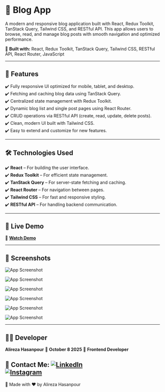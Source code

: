 # 📝 Blog App

A modern and responsive blog application built with React, Redux Toolkit, TanStack Query, Tailwind CSS, and RESTful API.
This app allows users to browse, read, and manage blog posts with smooth navigation and optimized performance.

🔹 **Built with:** React, Redux Toolkit, TanStack Query, Tailwind CSS, RESTful API, React Router, JavaScript

---

## 🚀 Features

✔️ Fully responsive UI optimized for mobile, tablet, and desktop.<br/>
✔️ Fetching and caching blog data using TanStack Query.<br/>
✔️ Centralized state management with Redux Toolkit.<br/>
✔️ Dynamic blog list and single post pages using React Router.<br/>
✔️ CRUD operations via RESTful API (create, read, update, delete posts).<br/>
✔️ Clean, modern UI built with Tailwind CSS.<br/>
✔️ Easy to extend and customize for new features.<br/>

---

## 🛠️ Technologies Used

✔️ **React** – For building the user interface.<br/>
✔️ **Redux Toolkit** – For efficient state management.<br/>
✔️ **TanStack Query** – For server-state fetching and caching.<br/>
✔️ **React Router** – For navigation between pages.<br/>
✔️ **Tailwind CSS** – For fast and responsive styling.<br/>
✔️ **RESTful API** – For handling backend communication.<br/>

---

## 🎥 Live Demo

🔗 **[Watch Demo](https://blog-app-gamma-eight-28.vercel.app/ "Live Dem")**

---

## 📸 Screenshots

![App Screenshot](https://github.com/user-attachments/assets/1ea3f8b1-1e45-48fa-ac8b-d748c345d82b)

![App Screenshot](https://github.com/user-attachments/assets/f59e5661-ca05-441c-9f8a-4fe68f2f3afd)

![App Screenshot](https://github.com/user-attachments/assets/07d8e84b-5497-42f4-8f32-eaf13b60689e)

![App Screenshot](https://github.com/user-attachments/assets/fcf04fea-bc5b-47a5-9a1f-c7ad170b19dc)

![App Screenshot](https://github.com/user-attachments/assets/a8a34993-74ae-41e8-b6f0-336bf1b98643)

![App Screenshot](https://github.com/user-attachments/assets/a0a2600f-2abd-4c36-9334-175e2235c9be)


---

## 👨‍💻 Developer

**Alireza Hasanpour** 
📅 **October 8 2025**
💼 **Frontend Developer**

📲 **Contact Me:**
[![LinkedIn](https://img.shields.io/badge/LinkedIn-0077B5?style=for-the-badge&logo=linkedin&logoColor=white)](https://www.linkedin.com/in/alireza-hasanpour-9ab4a732b)  
[![Instagram](https://img.shields.io/badge/Instagram-E4405F?style=for-the-badge&logo=instagram&logoColor=white)](https://www.instagram.com/alireza_hasanpour_frontend)  
---

🚀 Made with ❤️ by Alireza Hasanpour  
